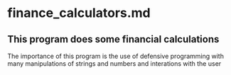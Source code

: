 # finance_calculators.md

## This program does some financial calculations

The importance of this program is the use of defensive programming with many manipulations of strings and numbers
and interations with the user

